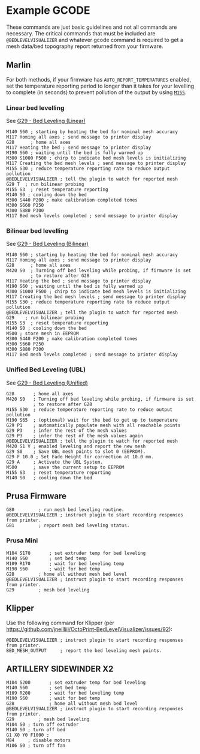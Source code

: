 # Example GCODE

These commands are just basic guidelines and not all commands are necessary. The critical commands that must be included are `@BEDLEVELVISUALIZER` and whatever gcode command is required to get a mesh data/bed topography report returned from your firmware.

## Marlin

For both methods, if your firmware has `AUTO_REPORT_TEMPERATURES` enabled, set the temperature reporting period to longer than it takes for your levelling to complete (in seconds) to prevent pollution of the output by using [`M155`](https://marlinfw.org/docs/gcode/M155.html).

### Linear bed levelling
See [G29 - Bed Leveling (Linear)](https://marlinfw.org/docs/gcode/G029-abl-linear.html)

```
M140 S60 ; starting by heating the bed for nominal mesh accuracy
M117 Homing all axes ; send message to printer display
G28      ; home all axes
M117 Heating the bed ; send message to printer display
M190 S60 ; waiting until the bed is fully warmed up
M300 S1000 P500 ; chirp to indicate bed mesh levels is initializing
M117 Creating the bed mesh levels ; send message to printer display
M155 S30 ; reduce temperature reporting rate to reduce output pollution
@BEDLEVELVISUALIZER	; tell the plugin to watch for reported mesh
G29 T  ; run bilinear probing
M155 S3  ; reset temperature reporting
M140 S0 ; cooling down the bed
M300 S440 P200 ; make calibration completed tones
M300 S660 P250
M300 S880 P300
M117 Bed mesh levels completed ; send message to printer display
```

### Bilinear bed levelling
See [G29 - Bed Leveling (Bilinear)](https://marlinfw.org/docs/gcode/G029-abl-bilinear.html)

```
M140 S60 ; starting by heating the bed for nominal mesh accuracy
M117 Homing all axes ; send message to printer display
G28      ; home all axes
M420 S0  ; Turning off bed leveling while probing, if firmware is set
         ; to restore after G28
M117 Heating the bed ; send message to printer display
M190 S60 ; waiting until the bed is fully warmed up
M300 S1000 P500 ; chirp to indicate bed mesh levels is initializing
M117 Creating the bed mesh levels ; send message to printer display
M155 S30 ; reduce temperature reporting rate to reduce output pollution
@BEDLEVELVISUALIZER	; tell the plugin to watch for reported mesh
G29	   ; run bilinear probing
M155 S3  ; reset temperature reporting
M140 S0 ; cooling down the bed
M500 ; store mesh in EEPROM
M300 S440 P200 ; make calibration completed tones
M300 S660 P250
M300 S880 P300
M117 Bed mesh levels completed ; send message to printer display
```

### Unified Bed Leveling (UBL)
See [G29 - Bed Leveling (Unified)](https://marlinfw.org/docs/gcode/G029-ubl.html)

```
G28       ; home all axes
M420 S0   ; Turning off bed leveling while probing, if firmware is set
          ; to restore after G28
M155 S30  ; reduce temperature reporting rate to reduce output pollution
M190 S65  ; (optional) wait for the bed to get up to temperature
G29 P1    ; automatically populate mesh with all reachable points
G29 P3    ; infer the rest of the mesh values
G29 P3    ; infer the rest of the mesh values again
@BEDLEVELVISUALIZER	; tell the plugin to watch for reported mesh
M420 S1 V ; enabled leveling and report the new mesh
G29 S0    ; Save UBL mesh points to slot 0 (EEPROM).
G29 F 10.0 ; Set Fade Height for correction at 10.0 mm.
G29 A     ; Activate the UBL System.
M500      ; save the current setup to EEPROM
M155 S3   ; reset temperature reporting
M140 S0   ; cooling down the bed
```

## Prusa Firmware
```
G80			; run mesh bed leveling routine.
@BEDLEVELVISUALIZER	; instruct plugin to start recording responses from printer.
G81			; report mesh bed leveling status.
```

### Prusa Mini
```
M104 S170		; set extruder temp for bed leveling
M140 S60		; set bed temp
M109 R170		; wait for bed leveling temp
M190 S60		; wait for bed temp
G28			; home all without mesh bed level
@BEDLEVELVISUALIZER	; instruct plugin to start recording responses from printer.
G29			; mesh bed leveling 
```

## Klipper
Use the following command for Klipper (per https://github.com/jneilliii/OctoPrint-BedLevelVisualizer/issues/92):
```
@BEDLEVELVISUALIZER	; instruct plugin to start recording responses from printer.
BED_MESH_OUTPUT		; report the bed leveling mesh points.
```
## ARTILLERY SIDEWINDER X2
```
M104 S200		; set extruder temp for bed leveling
M140 S60		; set bed temp
M109 R200		; wait for bed leveling temp
M190 S60		; wait for bed temp
G28			    ; home all without mesh bed level
@BEDLEVELVISUALIZER	; instruct plugin to start recording responses from printer.
G29			; mesh bed leveling 
M104 S0 ; turn off extruder
M140 S0 ; turn off bed
G1 X0 Y0 F1000 ;        
M84     ; disable motors
M106 S0 ; turn off fan
```
